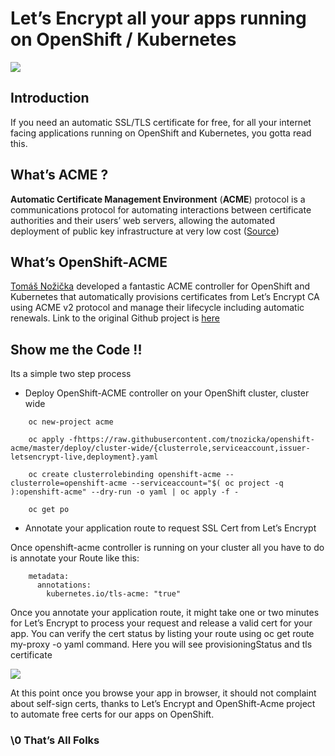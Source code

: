 
# Let’s Encrypt all your apps running on OpenShift / Kubernetes

![](https://miro.medium.com/max/560/0*_ZYBHXVxki_h8Qtm.jpg)

## **Introduction**

If you need an automatic SSL/TLS certificate for free, for all your internet facing applications running on OpenShift and Kubernetes, you gotta read this.

## What’s ACME ?

**Automatic Certificate Management Environment** (**ACME**) protocol is a communications protocol for automating interactions between certificate authorities and their users’ web servers, allowing the automated deployment of public key infrastructure at very low cost ([Source](https://en.wikipedia.org/wiki/Automated_Certificate_Management_Environment))

## What’s OpenShift-ACME

[Tomáš Nožička](https://github.com/tnozicka) developed a fantastic ACME controller for OpenShift and Kubernetes that automatically provisions certificates from Let’s Encrypt CA using ACME v2 protocol and manage their lifecycle including automatic renewals. Link to the original Github project is [here](https://github.com/tnozicka/openshift-acme)

## Show me the Code !!

Its a simple two step process

- Deploy OpenShift-ACME controller on your OpenShift cluster, cluster wide
```
    oc new-project acme

    oc apply -fhttps://raw.githubusercontent.com/tnozicka/openshift-acme/master/deploy/cluster-wide/{clusterrole,serviceaccount,issuer-letsencrypt-live,deployment}.yaml

    oc create clusterrolebinding openshift-acme --clusterrole=openshift-acme --serviceaccount="$( oc project -q ):openshift-acme" --dry-run -o yaml | oc apply -f -

    oc get po
```
- Annotate your application route to request SSL Cert from Let’s Encrypt

Once openshift-acme controller is running on your cluster all you have to do is annotate your Route like this:
```
    metadata:
      annotations:
        kubernetes.io/tls-acme: "true"
```
Once you annotate your application route, it might take one or two minutes for Let’s Encrypt to process your request and release a valid cert for your app. You can verify the cert status by listing your route using oc get route my-proxy -o yaml command. Here you will see provisioningStatus and tls certificate

![](https://cdn-images-1.medium.com/max/2000/1*LVY13hoqGpOjVSo_LiuABQ.png)

At this point once you browse your app in browser, it should not complaint about self-sign certs, thanks to Let’s Encrypt and OpenShift-Acme project to automate free certs for our apps on OpenShift.

### \0 That’s All Folks
